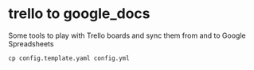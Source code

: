 trello to google_docs
=====================
Some tools to play with Trello boards and sync them from and to Google Spreadsheets

    cp config.template.yaml config.yml